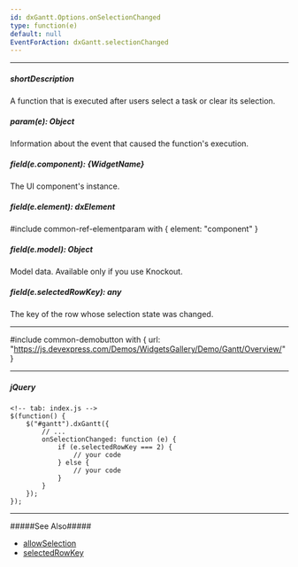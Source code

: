 ```yaml
---
id: dxGantt.Options.onSelectionChanged
type: function(e)
default: null
EventForAction: dxGantt.selectionChanged
---
```

---
##### shortDescription
A function that is executed after users select a task or clear its selection.

##### param(e): Object
Information about the event that caused the function's execution.

##### field(e.component): {WidgetName}
The UI component's instance.

##### field(e.element): dxElement
#include common-ref-elementparam with { element: "component" }

##### field(e.model): Object
Model data. Available only if you use Knockout.

##### field(e.selectedRowKey): any
The key of the row whose selection state was changed.

---
#include common-demobutton with {
    url: "https://js.devexpress.com/Demos/WidgetsGallery/Demo/Gantt/Overview/"
}

---
##### jQuery

    <!-- tab: index.js -->
    $(function() {
        $("#gantt").dxGantt({
            // ...
            onSelectionChanged: function (e) {
                if (e.selectedRowKey === 2) {
                    // your code
                } else {
                    // your code
                }
            }
        });
    }); 

---

#####See Also#####
- [allowSelection](/api-reference/10%20UI%20Widgets/dxGantt/1%20Configuration/allowSelection.md '/Documentation/ApiReference/UI_Widgets/dxGantt/Configuration/#allowSelection') 
- [selectedRowKey](/api-reference/10%20UI%20Widgets/dxGantt/1%20Configuration/selectedRowKey.md '/Documentation/ApiReference/UI_Widgets/dxGantt/Configuration/#selectedRowKey')
